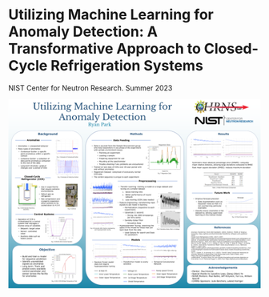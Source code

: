 # Utilizing Machine Learning for Anomaly Detection: A Transformative Approach to Closed-Cycle Refrigeration Systems
NIST Center for Neutron Research. Summer 2023

![Ryan_Park_SHIP_Poster.pptx.png](images/Ryan_Park_SHIP_Poster.pptx.png)   
